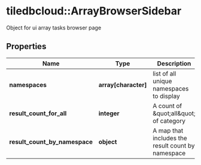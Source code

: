 # tiledbcloud::ArrayBrowserSidebar

Object for ui array tasks browser page
## Properties
Name | Type | Description | Notes
------------ | ------------- | ------------- | -------------
**namespaces** | **array[character]** | list of all unique namespaces to display | [optional] 
**result_count_for_all** | **integer** | A count of \&quot;all\&quot; of category | [optional] 
**result_count_by_namespace** | **object** | A map that includes the result count by namespace | [optional] 


